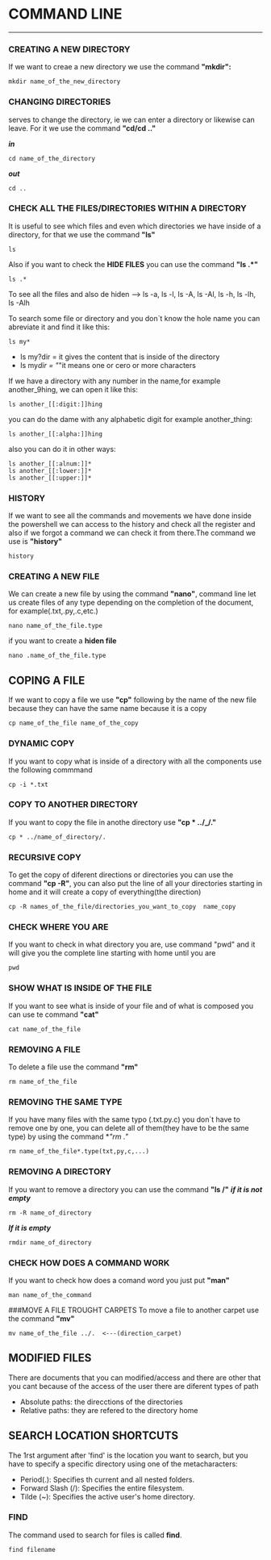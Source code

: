 # COMMAND LINE 
___
### CREATING A NEW DIRECTORY
If we want to creae a new directory we use the command **"mkdir":**
```
mkdir name_of_the_new_directory
```
### CHANGING DIRECTORIES 
serves to change the directory, ie we can enter a directory or likewise can leave. For it we use the command **"cd/cd .."**

***in***
```
cd name_of_the_directory    
```
***out***
```
cd ..
```
### CHECK ALL THE FILES/DIRECTORIES WITHIN A DIRECTORY
It is useful to see which files and even which directories we have inside of a directory, for that we use the command **"ls"** 
```
ls
```
Also if you want to check the **HIDE FILES** you can use the command **"ls .*"**
```
ls .* 
```
To see all the files and also de hiden 
--> ls -a, ls -l, ls -A, ls -Al, ls -h, ls -lh, ls -Alh

To search some file or directory and you don`t know the hole name you can abreviate it and find it like this:
```
ls my*
``` 
* ls my?dir = it gives the content that is inside of the directory
* ls my*dir = "*"it means one or cero or more characters

If we have a directory with any number in the name,for example another_9hing, we can open it like this:
```
ls another_[[:digit:]]hing
```
you can do the dame with any alphabetic digit for example another_thing:
```
ls another_[[:alpha:]]hing
```
also you can do it in other ways:
```
ls another_[[:alnum:]]*
ls another_[[:lower:]]*
ls another_[[:upper:]]*
```
### HISTORY
If we want to see all the commands and movements we have done inside the powershell we can access to the history and check all the register and also if we forgot a command we can check it from there.The command we use is **"history"**
```
history
```
### CREATING A NEW FILE
We can create a new file by using the command **"nano"**, command line let us create files of any type depending on the completion of the document, for example(.txt,.py,.c,etc.)
```
nano name_of_the_file.type
```
if you want to create a **hiden file**
```
nano .name_of_the_file.type
```
## COPING A FILE 
If we want to copy a file we use **"cp"** following by the name of the new file because they can have the same name because it is a copy
```
cp name_of_the_file name_of_the_copy
```
### DYNAMIC COPY 
If you want to copy what is inside of a directory with all the components use the following commmand
```
cp -i *.txt
```
### COPY TO ANOTHER DIRECTORY
If you want to copy the file in anothe directory use **"cp * ../_/."**
```
cp * ../name_of_directory/.
```
### RECURSIVE COPY 
To get the copy of diferent directions or directories you can use the command **"cp -R"**, you can also put the line of all your directories starting in home and it will create a copy of everything(the direction)
```
cp -R names_of_the_file/directories_you_want_to_copy  name_copy
```
### CHECK WHERE YOU ARE 
If you want to check in what directory you are, use command "pwd" and it will give you the complete line starting with home until you are
```
pwd
```
### SHOW WHAT IS INSIDE OF THE FILE
If you want to see what is inside of your file and of what is composed you can use te command **"cat"**
```
cat name_of_the_file
```
### REMOVING A FILE 
To delete a file use the command **"rm"**
```
rm name_of_the_file
```
### REMOVING THE SAME TYPE
If you have many files with the same typo (.txt.py.c) you don`t have to remove one by one, you can delete all of them(they have to be the same type) by using the command **"rm *."**
```
rm name_of_the_file*.type(txt,py,c,...)
```
### REMOVING A DIRECTORY
If you want to remove a directory you can use the command **"ls /"**
***if it is not empty***
```
rm -R name_of_directory
```
***If it is empty***
```
rmdir name_of_directory
```
### CHECK HOW DOES A COMMAND WORK
If you want to check how does a comand word you just put **"man"**
```
man name_of_the_command
```
###MOVE A FILE TROUGHT CARPETS
To move a file to another carpet use the command **"mv"**
```
mv name_of_the_file ../.  <---(direction_carpet)
```
## MODIFIED FILES
There are documents that you can modified/access and there are other that you cant because of the access of the user
there are diferent types of path
* Absolute paths: the direcctions of the directories 
* Relative paths: they are refered to the directory home

## SEARCH LOCATION SHORTCUTS
The 1rst argument after 'find' is the location you want to search, but you have to specify a specific directory using one of the metacharacters:
* Period(.): Specifies th current and all nested folders.
* Forward Slash (/): Specifies the entire filesystem.
* Tilde (~): Specifies the active user's home directory.
### FIND
The command used to search for files is called **find**.
```
find filename
```
### 

